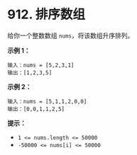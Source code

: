 # 912. 排序数组

给你一个整数数组 `nums`，将该数组升序排列。

**示例 1：**

```()
输入：nums = [5,2,3,1]
输出：[1,2,3,5]
```

**示例 2：**

```()
输入：nums = [5,1,1,2,0,0]
输出：[0,0,1,1,2,5]
```

**提示：**

* `1 <= nums.length <= 50000`
* `-50000 <= nums[i] <= 50000`
